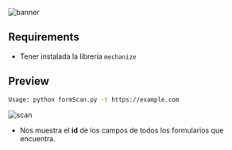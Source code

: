 ![banner][1]

## Requirements

- Tener instalada la libreria `mechanize`

## Preview

``` bash
Usage: python formScan.py -t https://example.com

```

![scan][2]

- Nos muestra el **id** de los campos de todos los formularios que encuentra.

[1]: https://github.com/user-attachments/assets/dfa612f3-cf89-4ebc-a6f4-58d6647765c7
[2]: https://github.com/user-attachments/assets/ad8f087d-eb8f-48f2-ad76-eb52dee9b483
